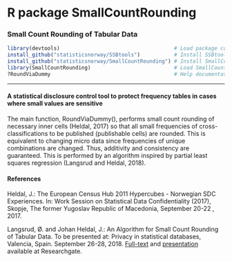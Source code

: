# R package SmallCountRounding


### Small Count Rounding of Tabular Data 

```r
library(devtools)                                     # Load package containing install_github
install_github("statisticsnorway/SSBtools")           # Install SSBtools from GitHub (Now same as on CRAN)
install_github("statisticsnorway/SmallCountRounding") # Install SmallCountRounding (Now same as on CRAN)
library(SmallCountRounding)                           # Load SmallCountRounding 
?RoundViaDummy                                        # Help documentation of function RoundViaDummy
```

-----------

#### A statistical disclosure control tool to protect frequency tables in cases where small values are sensitive

The main function, RoundViaDummy(), performs small count rounding of necessary inner cells (Heldal, 2017)
so that all small frequencies of cross-classifications to be published (publishable cells) are rounded. This is equivalent to changing micro data since frequencies of unique combinations are changed. Thus, additivity and consistency are guaranteed.
This is performed by an algorithm inspired by partial least squares regression (Langsrud and Heldal, 2018).


#### References

Heldal, J.: The European Census Hub 2011 Hypercubes - Norwegian SDC Experiences. In: Work Session on Statistical Data Confidentiality (2017), Skopje, The former Yugoslav Republic of Macedonia, September 20-22 , 2017.

Langsrud, Ø. and  Johan Heldal, J.: An Algorithm for Small Count Rounding of Tabular Data. 
To be presented at: Privacy in statistical databases, Valencia, Spain. September 26-28, 2018.
 [Full-text](https://www.researchgate.net/publication/327768398_An_Algorithm_for_Small_Count_Rounding_of_Tabular_Data)
 and
[presentation](https://www.researchgate.net/publication/327916165_An_Algorithm_for_Small_Count_Rounding_of_Tabular_Data_-_Presentation) 
 available at Researchgate.